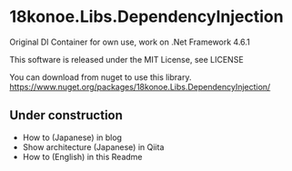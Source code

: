 # 18konoe.Libs.DependencyInjection
Original DI Container for own use, work on .Net Framework 4.6.1

This software is released under the MIT License, see LICENSE

You can download from nuget to use this library.
https://www.nuget.org/packages/18konoe.Libs.DependencyInjection/

## Under construction
* How to (Japanese) in blog
* Show architecture (Japanese) in Qiita
* How to (English) in this Readme
